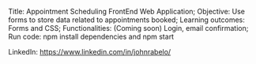 Title: Appointment Scheduling FrontEnd Web Application;
Objective: Use forms to store data related to appointments booked; 
Learning outcomes: Forms and CSS;
Functionalities: (Coming soon) Login, email confirmation; 
Run code: npm install dependencies and npm start

LinkedIn: https://www.linkedin.com/in/johnrabelo/
